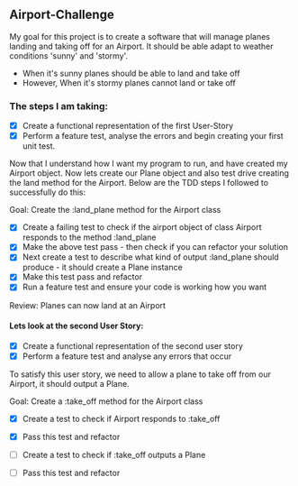 ## Airport-Challenge

My goal for this project is to create a software that will manage planes landing and taking off for an Airport. It should be able adapt to weather conditions 'sunny' and 'stormy'.

+ When it's sunny planes should be able to land and take off
+ However, When it's stormy planes cannot land or take off

### The steps I am taking:

- [x] Create a functional representation of the first User-Story
- [x] Perform a feature test, analyse the errors and begin creating your first unit test.  

Now that I understand how I want my program to run, and have created my Airport object. Now lets create our Plane object and also test drive creating the land method for the Airport. Below are the TDD steps I followed to successfully do this:

Goal: Create the :land_plane method for the Airport class
- [x] Create a failing test to check if the airport object of class Airport responds to the method :land_plane
- [x] Make the above test pass - then check if you can refactor your solution
- [x] Next create a test to describe what kind of output :land_plane should produce - it should create a Plane instance
- [x] Make this test pass and refactor
- [x] Run a feature test and ensure your code is working how you want 

Review: Planes can now land at an Airport

#### Lets look at the second User Story:

- [x] Create a functional representation of the second user story
- [x] Perform a feature test and analyse any errors that occur

To satisfy this user story, we need to allow a plane to take off from our Airport, it should output a Plane. 

Goal: Create a :take_off method for the Airport class
-[x] Create a test to check if Airport responds to :take_off
-[x] Pass this test and refactor
-[ ] Create a test to check if :take_off outputs a Plane
-[ ] Pass this test and refactor


